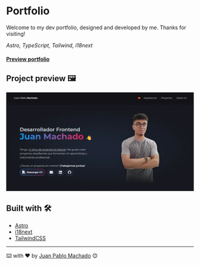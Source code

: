 # Portfolio

Welcome to my dev portfolio, designed and developed by me. Thanks for visiting!

_Astro, TypeScript, Tailwind, i18next_

#### [Preview portfolio](https://jpmachado.dev/)

## Project preview 🖼️

![Preview](./public/thumbnail.webp)

## Built with 🛠️

- [Astro](https://astro.build/)
- [i18next](https://www.i18next.com/)
- [TailwindCSS](https://tailwindcss.com/)

---

⌨️ with ❤️ by [Juan Pablo Machado](https://github.com/juanpmachadob) 😊
